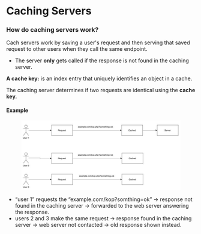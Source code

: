 # Caching Servers

### &#x20;How do caching servers work?

Cach servers work by saving a user's request and then serving that saved request to other users when they call the same endpoint.

* The server **only** gets called if the response is not found in the caching server.

**A cache key:** is an index entry that uniquely identifies an object in a cache.

The caching server determines if two requests are identical using the **cache key.**

#### Example

<figure><img src=".gitbook/assets/image (1) (1) (1) (1) (1) (1) (1) (1).png" alt=""><figcaption></figcaption></figure>

* “user 1” requests the “example.com/kop?somthing=ok” -> response not found in the caching server -> forwarded to the web server answering the response.
* users 2 and 3 make the same request -> response found in the caching server -> web server not contacted -> old response shown instead.



